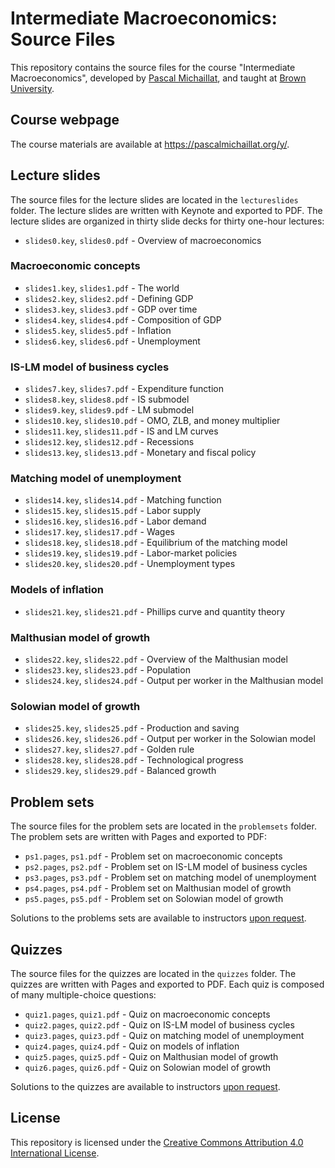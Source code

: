 # Intermediate Macroeconomics: Source Files

This repository contains the source files for the course "Intermediate Macroeconomics", developed by [Pascal Michaillat](https://pascalmichaillat.org/), and taught at [Brown University](https://www.brown.edu).

## Course webpage

The course materials are available at https://pascalmichaillat.org/y/.

## Lecture slides

The source files for the lecture slides are located in the `lectureslides` folder. The lecture slides are written with Keynote and exported to PDF. The lecture slides are organized in thirty slide decks for thirty one-hour lectures: 

+ `slides0.key`, `slides0.pdf` - Overview of macroeconomics

### Macroeconomic concepts

+ `slides1.key`, `slides1.pdf` - The world
+ `slides2.key`, `slides2.pdf` - Defining GDP
+ `slides3.key`, `slides3.pdf` - GDP over time
+ `slides4.key`, `slides4.pdf` - Composition of GDP
+ `slides5.key`, `slides5.pdf` - Inflation
+ `slides6.key`, `slides6.pdf` - Unemployment

### IS-LM model of business cycles

+ `slides7.key`, `slides7.pdf` - Expenditure function
+ `slides8.key`, `slides8.pdf` - IS submodel
+ `slides9.key`, `slides9.pdf` - LM submodel
+ `slides10.key`, `slides10.pdf` - OMO, ZLB, and money multiplier
+ `slides11.key`, `slides11.pdf` - IS and LM curves
+ `slides12.key`, `slides12.pdf` - Recessions
+ `slides13.key`, `slides13.pdf` - Monetary and fiscal policy

### Matching model of unemployment

+ `slides14.key`, `slides14.pdf` - Matching function
+ `slides15.key`, `slides15.pdf` - Labor supply
+ `slides16.key`, `slides16.pdf` - Labor demand
+ `slides17.key`, `slides17.pdf` - Wages
+ `slides18.key`, `slides18.pdf` - Equilibrium of the matching model
+ `slides19.key`, `slides19.pdf` - Labor-market policies
+ `slides20.key`, `slides20.pdf` - Unemployment types

### Models of inflation

+ `slides21.key`, `slides21.pdf` - Phillips curve and quantity theory

### Malthusian model of growth

+ `slides22.key`, `slides22.pdf` - Overview of the Malthusian model
+ `slides23.key`, `slides23.pdf` - Population
+ `slides24.key`, `slides24.pdf` - Output per worker in the Malthusian model

### Solowian model of growth

+ `slides25.key`, `slides25.pdf` - Production and saving
+ `slides26.key`, `slides26.pdf` - Output per worker in the Solowian model
+ `slides27.key`, `slides27.pdf` - Golden rule
+ `slides28.key`, `slides28.pdf` - Technological progress
+ `slides29.key`, `slides29.pdf` - Balanced growth

## Problem sets

The source files for the problem sets are located in the `problemsets` folder. The problem sets are written with Pages and exported to PDF:

+ `ps1.pages`, `ps1.pdf` - Problem set on macroeconomic concepts
+ `ps2.pages`, `ps2.pdf` - Problem set on IS-LM model of business cycles
+ `ps3.pages`, `ps3.pdf` - Problem set on matching model of unemployment
+ `ps4.pages`, `ps4.pdf` - Problem set on Malthusian model of growth
+ `ps5.pages`, `ps5.pdf` - Problem set on Solowian model of growth

Solutions to the problems sets are available to instructors [upon request](mailto:pascal.michaillat@gmail.com).

## Quizzes

The source files for the quizzes are located in the `quizzes` folder. The quizzes are written with Pages and exported to PDF. Each quiz is composed of many multiple-choice questions:

+ `quiz1.pages`, `quiz1.pdf` - Quiz on macroeconomic concepts
+ `quiz2.pages`, `quiz2.pdf` - Quiz on IS-LM model of business cycles
+ `quiz3.pages`, `quiz3.pdf` - Quiz on matching model of unemployment
+ `quiz4.pages`, `quiz4.pdf` - Quiz on models of inflation
+ `quiz5.pages`, `quiz5.pdf` - Quiz on Malthusian model of growth
+ `quiz6.pages`, `quiz6.pdf` - Quiz on Solowian model of growth

Solutions to the quizzes are available to instructors [upon request](mailto:pascal.michaillat@gmail.com).

## License

This repository is licensed under the [Creative Commons Attribution 4.0 International License](http://creativecommons.org/licenses/by/4.0/).